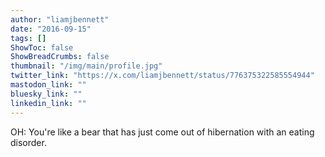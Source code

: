 ```yaml
---
author: "liamjbennett"
date: "2016-09-15"
tags: []
ShowToc: false
ShowBreadCrumbs: false
thumbnail: "/img/main/profile.jpg"
twitter_link: "https://x.com/liamjbennett/status/776375322585554944"
mastodon_link: ""
bluesky_link: ""
linkedin_link: ""
---
```


OH: You're like a bear that has just come out of hibernation with an eating disorder.

